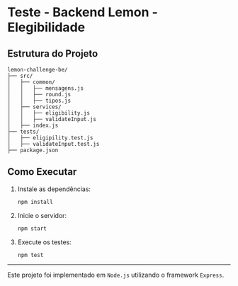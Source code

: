 # Teste - Backend Lemon - Elegibilidade

## Estrutura do Projeto

```
lemon-challenge-be/
├── src/
│   ├── common/
│   │   ├── mensagens.js
│   │   ├── round.js
│   │   ├── tipos.js
│   ├── services/
│   │   ├── eligibility.js
│   │   ├── validateInput.js
│   ├── index.js
├── tests/
│   ├── eligipility.test.js
│   ├── validateInput.test.js
├── package.json
```

## Como Executar

1. Instale as dependências:
    ```sh
    npm install
    ```

2. Inicie o servidor:
    ```sh
    npm start
    ```

3. Execute os testes:
    ```sh
    npm test
    ```

---

Este projeto foi implementado em `Node.js` utilizando o framework `Express`. 